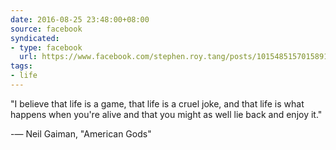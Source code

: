 ```yaml
---
date: 2016-08-25 23:48:00+08:00
source: facebook
syndicated:
- type: facebook
  url: https://www.facebook.com/stephen.roy.tang/posts/10154851570158912
tags:
- life
---
```


"I believe that life is a game, that life is a cruel joke, and that life is what happens when you're alive and that you might as well lie back and enjoy it."  

-― Neil Gaiman, "American Gods"